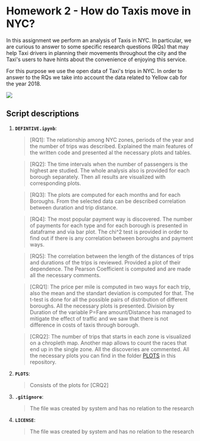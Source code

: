 # Homework 2 - How do Taxis move in NYC?
In this assignment we perform an analysis of Taxis in NYC. In particular, we are curious to answer to some specific research questions (RQs) that may help Taxi drivers in planning their movements throughout the city and the Taxi's users to have hints about the convenience of enjoying this service.

For this purpose we use the open data of Taxi's trips in NYC. In order to answer to the RQs we take into account the data related to Yellow cab for the year 2018.

![](https://camo.githubusercontent.com/458eaaf3d4b918ec4a72a5177c0a6efa95f42ce6/68747470733a2f2f7777772e627269636b756e64657267726f756e642e636f6d2f73697465732f64656661756c742f66696c65732f7374796c65732f626c6f675f7072696d6172795f696d6167652f7075626c69632f626c6f672f696d616765732f343835393137373035335f633366623139303931375f6f2e6a7067)

## Script descriptions

1. __`DEFINTIVE.ipynb`__: 
      >[RQ1]: The relationship among NYC zones, periods of the year and the number of trips was described. Explained the main features of the written code and presented al the necessary plots and tables.

      >[RQ2]: The time intervals when the number of passengers is the highest are studied. The whole analysis also is provided for each borough separately. Then all results are visualized with corresponding plots.

      >[RQ3]: The plots are computed for each months and for each Boroughs. From the selected data can be described correlation between duration and trip distance.

      >[RQ4]: The most popular payment way is discovered. The number of payments for each type and for each borough is presented in dataframe and via bar plot. The chi^2 test is provided in order to find out if there is any correlation between boroughs and payment ways.

      >[RQ5]: The correlation between the length of the distances of trips and durations of the trips is reviewed. Provided a plot of their dependence. The Pearson Coefficient is computed and are made all the necessary comments.

      >[CRQ1]: The price per mile is computed in two ways for each trip, also the mean and the standart deviation is computed for that. The t-test is done for all the possible pairs of distribution of different boroughs. All the necessary plots is presented. Division by Duration of the variable P=Fare amount/Distance has managed to mitigate the effect of traffic and we saw that there is not difference in costs of taxis through borough.

      >[CRQ2]: The number of trips that starts in each zone is visualized on a chropleth map. Another map allows to count the races that end up in the single zone. All the discoveries are commented. All the necessary plots you can find in the folder [PLOTS](https://github.com/marcovicentini/HW2ADM/tree/master/PLOTS) in this repository.

2. __`PLOTS`__:
      > Consists of the plots for [CRQ2]
3. __`.gitignore`__:
      > The file was created by system and has no relation to the research
4. __`LICENSE`__:
      > The file was created by system and has no relation to the research
